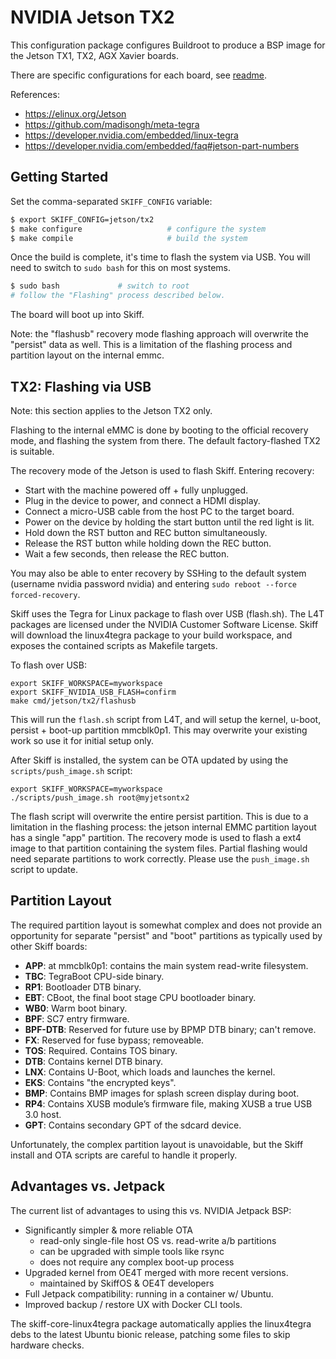# NVIDIA Jetson TX2

This configuration package configures Buildroot to produce a BSP image for the
Jetson TX1, TX2, AGX Xavier boards.

There are specific configurations for each board, see [readme](../).

References:

 - https://elinux.org/Jetson
 - https://github.com/madisongh/meta-tegra
 - https://developer.nvidia.com/embedded/linux-tegra
 - https://developer.nvidia.com/embedded/faq#jetson-part-numbers

## Getting Started

Set the comma-separated `SKIFF_CONFIG` variable:

```sh
$ export SKIFF_CONFIG=jetson/tx2
$ make configure                   # configure the system
$ make compile                     # build the system
```

Once the build is complete, it's time to flash the system via USB. You will need
to switch to `sudo bash` for this on most systems.

```sh
$ sudo bash             # switch to root
# follow the "Flashing" process described below.
```

The board will boot up into Skiff.

Note: the "flashusb" recovery mode flashing approach will overwrite the
"persist" data as well. This is a limitation of the flashing process and
partition layout on the internal emmc.

## TX2: Flashing via USB

Note: this section applies to the Jetson TX2 only.

Flashing to the internal eMMC is done by booting to the official recovery mode,
and flashing the system from there. The default factory-flashed TX2 is suitable.

The recovery mode of the Jetson is used to flash Skiff. Entering recovery:

 - Start with the machine powered off + fully unplugged.
 - Plug in the device to power, and connect a HDMI display.
 - Connect a micro-USB cable from the host PC to the target board.
 - Power on the device by holding the start button until the red light is lit.
 - Hold down the RST button and REC button simultaneously.
 - Release the RST button while holding down the REC button.
 - Wait a few seconds, then release the REC button.

You may also be able to enter recovery by SSHing to the default system (username
nvidia password nvidia) and entering `sudo reboot --force forced-recovery`.

Skiff uses the Tegra for Linux package to flash over USB (flash.sh). The L4T
packages are licensed under the NVIDIA Customer Software License. Skiff will
download the linux4tegra package to your build workspace, and exposes the
contained scripts as Makefile targets.

To flash over USB:

```
export SKIFF_WORKSPACE=myworkspace
export SKIFF_NVIDIA_USB_FLASH=confirm
make cmd/jetson/tx2/flashusb
```

This will run the `flash.sh` script from L4T, and will setup the kernel, u-boot,
persist + boot-up partition mmcblk0p1. This may overwrite your existing work so
use it for initial setup only.

After Skiff is installed, the system can be OTA updated by using the
`scripts/push_image.sh` script:

```
export SKIFF_WORKSPACE=myworkspace
./scripts/push_image.sh root@myjetsontx2
```

The flash script will overwrite the entire persist partition. This is due to a
limitation in the flashing process: the jetson internal EMMC partition layout
has a single "app" partition. The recovery mode is used to flash a ext4 image to
that partition containing the system files. Partial flashing would need separate
partitions to work correctly. Please use the `push_image.sh` script to update.

## Partition Layout

The required partition layout is somewhat complex and does not provide an
opportunity for separate "persist" and "boot" partitions as typically used by
other Skiff boards:

 - **APP**: at mmcblk0p1: contains the main system read-write filesystem.
 - **TBC**: TegraBoot CPU-side binary.
 - **RP1**: Bootloader DTB binary.
 - **EBT**: CBoot, the final boot stage CPU bootloader binary.
 - **WB0**: Warm boot binary.
 - **BPF**: SC7 entry firmware.
 - **BPF-DTB**: Reserved for future use by BPMP DTB binary; can't remove.
 - **FX**: Reserved for fuse bypass; removeable.
 - **TOS**: Required. Contains TOS binary.
 - **DTB**: Contains kernel DTB binary.
 - **LNX**: Contains U-Boot, which loads and launches the kernel.
 - **EKS**: Contains "the encrypted keys".
 - **BMP**: Contains BMP images for splash screen display during boot.
 - **RP4**: Contains XUSB module’s firmware file, making XUSB a true USB 3.0 host.
 - **GPT**: Contains secondary GPT of the sdcard device.

Unfortunately, the complex partition layout is unavoidable, but the Skiff
install and OTA scripts are careful to handle it properly.


## Advantages vs. Jetpack

The current list of advantages to using this vs. NVIDIA Jetpack BSP:

 - Significantly simpler & more reliable OTA
   - read-only single-file host OS vs. read-write a/b partitions
   - can be upgraded with simple tools like rsync
   - does not require any complex boot-up process
 - Upgraded kernel from OE4T merged with more recent versions.
   - maintained by SkiffOS & OE4T developers
 - Full Jetpack compatibility: running in a container w/ Ubuntu.
 - Improved backup / restore UX with Docker CLI tools.

The skiff-core-linux4tegra package automatically applies the linux4tegra debs to
the latest Ubuntu bionic release, patching some files to skip hardware checks.
